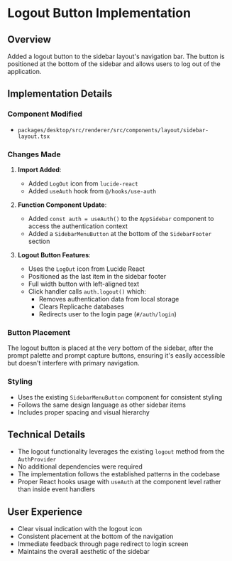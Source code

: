# Logout Button Implementation

## Overview
Added a logout button to the sidebar layout's navigation bar. The button is positioned at the bottom of the sidebar and allows users to log out of the application.

## Implementation Details

### Component Modified
- `packages/desktop/src/renderer/src/components/layout/sidebar-layout.tsx`

### Changes Made
1. **Import Added**: 
   - Added `LogOut` icon from `lucide-react`
   - Added `useAuth` hook from `@/hooks/use-auth`

2. **Function Component Update**:
   - Added `const auth = useAuth()` to the `AppSidebar` component to access the authentication context
   - Added a `SidebarMenuButton` at the bottom of the `SidebarFooter` section

3. **Logout Button Features**:
   - Uses the `LogOut` icon from Lucide React
   - Positioned as the last item in the sidebar footer
   - Full width button with left-aligned text
   - Click handler calls `auth.logout()` which:
     - Removes authentication data from local storage
     - Clears Replicache databases
     - Redirects user to the login page (`#/auth/login`)

### Button Placement
The logout button is placed at the very bottom of the sidebar, after the prompt palette and prompt capture buttons, ensuring it's easily accessible but doesn't interfere with primary navigation.

### Styling
- Uses the existing `SidebarMenuButton` component for consistent styling
- Follows the same design language as other sidebar items
- Includes proper spacing and visual hierarchy

## Technical Details
- The logout functionality leverages the existing `logout` method from the `AuthProvider`
- No additional dependencies were required
- The implementation follows the established patterns in the codebase
- Proper React hooks usage with `useAuth` at the component level rather than inside event handlers

## User Experience
- Clear visual indication with the logout icon
- Consistent placement at the bottom of the navigation
- Immediate feedback through page redirect to login screen
- Maintains the overall aesthetic of the sidebar